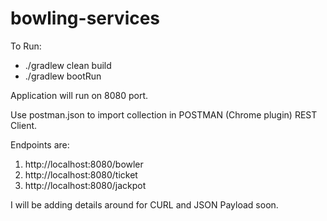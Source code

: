 # bowling-services

To Run:

<ul>
<li>./gradlew clean build</li>
<li>./gradlew bootRun</li>
</ul>

Application will run on 8080 port.

Use postman.json to import collection in POSTMAN (Chrome plugin) REST Client. 

Endpoints are:
<ol>
<li>http://localhost:8080/bowler</li>
<li>http://localhost:8080/ticket</li>
<li>http://localhost:8080/jackpot</li>
</ol>

I will be adding details around for CURL and JSON Payload soon.
